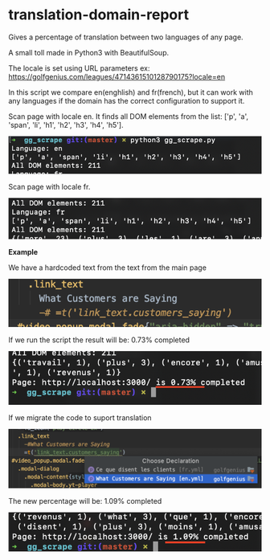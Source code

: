 # translation-domain-report
Gives a percentage of translation between two languages of any page.

A small toll made in Python3 with BeautifulSoup.

The locale is set using URL parameters ex: https://golfgenius.com/leagues/4714361510128790175?locale=en

In this script we compare en(enghlish) and fr(french), but it can work with any languages if the domain has the correct configuration to support it.


Scan page with locale en. It finds all DOM elements from the list: ['p', 'a', 'span', 'li', 'h1', 'h2', 'h3', 'h4', 'h5'].

<p><img src="/images/en.png" width="520px"/></p>

Scan page with locale fr.

<p><img src="/images/fr.png" width="520px"/></p>


**Example**

We have a hardcoded text from the text from the main page

<p><img src="/images/example.png" width="520px"/></p>

If we run the script the result will be: 0.73% completed

<p><img src="/images/percentage1.png" width="520px"/></p>

If we migrate the code to suport translation

<p><img src="/images/example2.png" width="520px"/></p>

The new percentage will be: 1.09% completed

<p><img src="/images/percentage2.png" width="520px"/></p>
